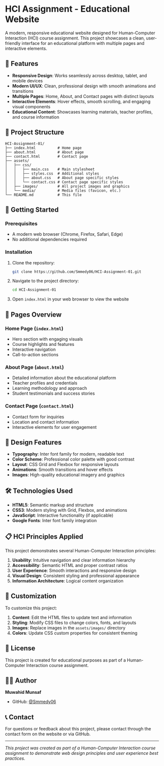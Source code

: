 # HCI Assignment - Educational Website

A modern, responsive educational website designed for Human-Computer Interaction (HCI) course assignment. This project showcases a clean, user-friendly interface for an educational platform with multiple pages and interactive elements.

## 🌟 Features

- **Responsive Design**: Works seamlessly across desktop, tablet, and mobile devices
- **Modern UI/UX**: Clean, professional design with smooth animations and transitions
- **Multiple Pages**: Home, About, and Contact pages with distinct layouts
- **Interactive Elements**: Hover effects, smooth scrolling, and engaging visual components
- **Educational Content**: Showcases learning materials, teacher profiles, and course information

## 📁 Project Structure

```
HCI-Assignment-01/
├── index.html          # Home page
├── about.html          # About page
├── contact.html        # Contact page
├── assets/
│   ├── css/
│   │   ├── main.css    # Main stylesheet
│   │   ├── styles.css  # Additional styles
│   │   ├── about.css   # About page specific styles
│   │   └── contact.css # Contact page specific styles
│   ├── images/         # All project images and graphics
│   └── media/          # Media files (favicon, etc.)
└── README.md           # This file
```

## 🚀 Getting Started

### Prerequisites
- A modern web browser (Chrome, Firefox, Safari, Edge)
- No additional dependencies required

### Installation
1. Clone the repository:
   ```bash
   git clone https://github.com/Smmedy06/HCI-Assignment-01.git
   ```

2. Navigate to the project directory:
   ```bash
   cd HCI-Assignment-01
   ```

3. Open `index.html` in your web browser to view the website

## 📱 Pages Overview

### Home Page (`index.html`)
- Hero section with engaging visuals
- Course highlights and features
- Interactive navigation
- Call-to-action sections

### About Page (`about.html`)
- Detailed information about the educational platform
- Teacher profiles and credentials
- Learning methodology and approach
- Student testimonials and success stories

### Contact Page (`contact.html`)
- Contact form for inquiries
- Location and contact information
- Interactive elements for user engagement

## 🎨 Design Features

- **Typography**: Inter font family for modern, readable text
- **Color Scheme**: Professional color palette with good contrast
- **Layout**: CSS Grid and Flexbox for responsive layouts
- **Animations**: Smooth transitions and hover effects
- **Images**: High-quality educational imagery and graphics

## 🛠️ Technologies Used

- **HTML5**: Semantic markup and structure
- **CSS3**: Modern styling with Grid, Flexbox, and animations
- **JavaScript**: Interactive functionality (if applicable)
- **Google Fonts**: Inter font family integration

## 📋 HCI Principles Applied

This project demonstrates several Human-Computer Interaction principles:

1. **Usability**: Intuitive navigation and clear information hierarchy
2. **Accessibility**: Semantic HTML and proper contrast ratios
3. **User Experience**: Smooth interactions and responsive design
4. **Visual Design**: Consistent styling and professional appearance
5. **Information Architecture**: Logical content organization

## 🔧 Customization

To customize this project:

1. **Content**: Edit the HTML files to update text and information
2. **Styling**: Modify CSS files to change colors, fonts, and layouts
3. **Images**: Replace images in the `assets/images/` directory
4. **Colors**: Update CSS custom properties for consistent theming

## 📄 License

This project is created for educational purposes as part of a Human-Computer Interaction course assignment.

## 👨‍💻 Author

**Muwahid Munsaf**
- GitHub: [@Smmedy06](https://github.com/Smmedy06)

## 📞 Contact

For questions or feedback about this project, please contact through the contact form on the website or via GitHub.

---

*This project was created as part of a Human-Computer Interaction course assignment to demonstrate web design principles and user experience best practices.*
